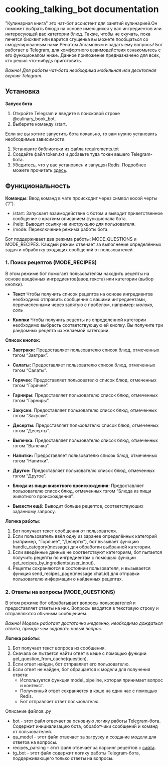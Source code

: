 # cooking_talking_bot documentation

"Кулинарная книга" это чат-бот ассистент для занятий кулинарией.Он поможет выбрать блюдо на основе имеющихся
у вас ингредиентов или интересующей вас категории блюд. Также, чтобы не скучать, пока печется бисквит или варится
сгущенка вы можете пообщаться со смоделированным нами Ренатом Агзамовым и задать ему вопросы!
Бот работает в Telegram, для комфортного взаимодействия ознакомьтесь с его функционалом ниже.
Данное приложение предназначено для всех, кто решил что-нибудь приготовить.

*Важно! Для работы чат-бота необходима мобильная или десктопная версия Telegram.*


## Установка

**Запуск бота**

1. Откройте Telegram и введите в поисковой строке @culinary_book_bot.
2. Выберите команду /start.


Если же вы хотите запустить бота локально, то вам нужно установить необходимые зависимости.

1. Установите библиотеки из файла requirements.txt
2. Создайте файл token.txt и добавьте туда токен вашего Telegram-бота.
3. Убедитесь, что у вас установлен и запущен Redis. Подробнее можете прочитать [здесь](https://redis.io/docs/latest/develop/clients/redis-py/).



## Функциональность
**Команды:** Ввод команд в чате происходит через символ косой черты (“/”).

* /start: Запускает взаимодействие с ботом и выводит приветственное сообщение с кратким описанием функционала бота.
* /help: Выводит ссылку на инструкцию для пользователя.
* /mode: Переключение режима работы бота.

Бот поддерживает два режима работы: MODE_QUESTIONS и MODE_RECIPES.
Каждый режим отвечает за выполнение определённых задач и обработку входящих сообщений от пользователей.

### 1. Поиск рецептов (MODE_RECIPES)
В этом режиме бот помогает пользователям находить рецепты на основе введённых ингредиентов(ввод текста)
или категории (выбор кнопки).

* **Текст**
Чтобы получить список рецептов на основе ингредиентов необходимо отправить сообщение
с вашими ингредиентами, перечисленными через запятую с пробелом, например:
*молоко, соль*

* **Кнопки**
Чтобы получить рецепты из определенной категории необходимо выбрасть соответствующую ей кнопку.
Вы получите три рандомных рецепта из желаемой категории.

**Список кнопок:**

- **Завтраки:** Предоставляет пользователю список блюд, отмеченных тэгом “Завтрак”.
- **Салаты:** Предоставляет пользователю список блюд, отмеченных тэгом “Салаты”.
- **Горячее:** Предоставляет пользователю список блюд, отмеченных тэгом “Горячее”.
- **Гарниры:** Предоставляет пользователю список блюд, отмеченных тэгом “Гарниры”.
- **Закуски:** Предоставляет пользователю список блюд, отмеченных тэгом “Закуски”.
- **Десерты:** Предоставляет пользователю список блюд, отмеченных тэгом “Десерты”.
- **Выпечка:** Предоставляет пользователю список блюд, отмеченных тэгом “Выпечка”.
- **Напитки:** Предоставляет пользователю список блюд, отмеченных тэгом “Напитки”.
- **Другое:** Предоставляет пользователю список блюд, отмеченных тэгом “Другое”.
- **Блюда из пищи животного происхождения:** Предоставляет пользователю список блюд, отмеченных тэгом “Блюда из пищи животного происхождения”.

- **Вывести ещё:** Выводит больше рецептов, соответствующих заданному запросу.

**Логика работы**:

  1. Бот получает текст сообщения от пользователя.
  2. Если пользователь ввёл одну из заранее определённых категорий (например, "Горячее", "Десерты"), бот вызывает функцию handle_category(message) для обработки выбранной категории.
  3. Если введённые данные не соответствуют категориям, бот пытается получить рецепты по ингредиентам с помощью функции get_recipes_by_ingredients(user_input).
  4. Рецепты сохраняются в состоянии пользователя, и вызывается функция send_recipes_page(message.chat.id) для отправки пользователю информации о найденных рецептах.


### 2. Ответы на вопросы (MODE_QUESTIONS)
В этом режиме бот обрабатывает вопросы пользователей и предоставляет ответы на них.
Вопросы вводятся в текстовую строку и отправляются обычным сообщением.

*Важно! Модель работает достаточно медленно, необходимо дождаться ответа, прежде чем задавать новый вопрос.*

**Логика работы**:
  1. Бот получает текст вопроса из сообщения.
  2. Сначала он пытается найти ответ в кэше с помощью функции get_question_from_cache(question).
  3. Если ответ найден, бот отправляет его пользователю.
  4. Если ответ не найден, бот обращается к модели для получения ответа:
     - Используется функция model_pipeline, которая принимает вопрос и контекст.
     - Полученный ответ сохраняется в кэше на один час с помощью Redis.
     - Бот отправляет ответ пользователю.


Описание файлов .py

- bot - этот файл отвечает за основную логику работы Telegram-бота. Содержит инициализацию бота, обработчики сообщений и команд от пользователей.
- qa_model - этот файл отвечает за загрузку и создание модели для ответов на вопросы.
- recipes_parsing - этот файл отвечает за парсинг рецептов с [сайта](https://art-lunch.ru/all-recipes/).
- tg_bot - этот файл содержит логику работы Telegram-бота, поддерживающего только ответы на вопросы.


